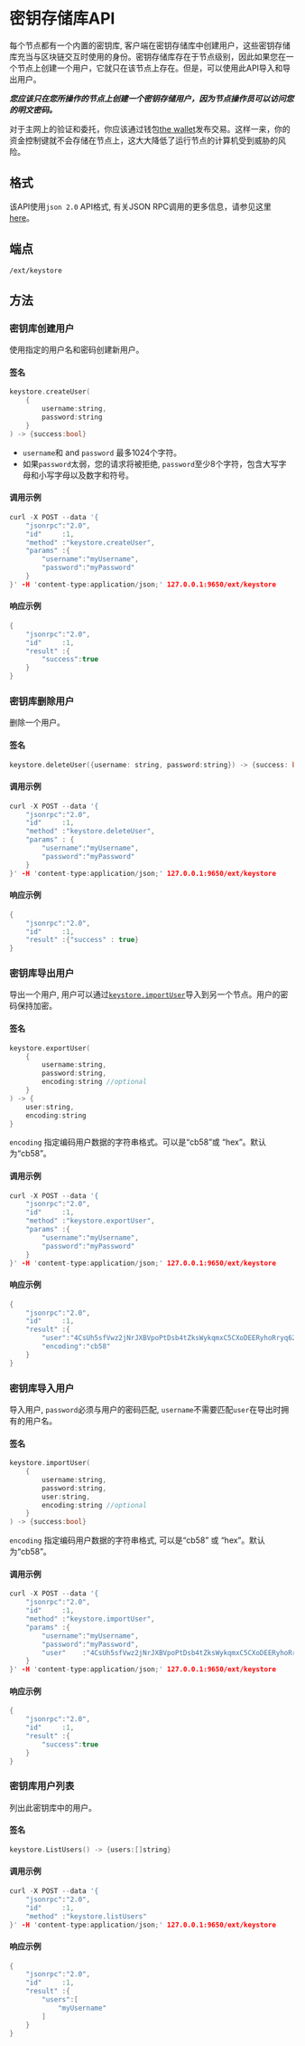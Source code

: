 # 密钥存储库API

每个节点都有一个内置的密钥库, 客户端在密钥存储库中创建用户，这些密钥存储库充当与区块链交互时使用的身份。密钥存储库存在于节点级别，因此如果您在一个节点上创建一个用户，它就只在该节点上存在。但是，可以使用此API导入和导出用户。

_**您应该只在您所操作的节点上创建一个密钥存储用户，因为节点操作员可以访问您的明文密码。**_

对于主网上的验证和委托，你应该通过钱包[the wallet](../tutorials/nodes-and-staking/staking-avax-by-validating-or-delegating-with-the-avalanche-wallet.md)发布交易。这样一来，你的资金控制键就不会存储在节点上，这大大降低了运行节点的计算机受到威胁的风险。

## 格式

该API使用`json 2.0` API格式, 有关JSON RPC调用的更多信息，请参见这里[here](issuing-api-calls.md)。

## 端点

```text
/ext/keystore
```

## 方法

### 密钥库创建用户

使用指定的用户名和密码创建新用户。

#### **签名**

```cpp
keystore.createUser(
    {
        username:string,
        password:string
    }
) -> {success:bool}
```

* `username`和 and `password` 最多1024个字符。
* 如果`password`太弱，您的请求将被拒绝, `password`至少8个字符，包含大写字母和小写字母以及数字和符号。

#### **调用示例**

```cpp
curl -X POST --data '{
    "jsonrpc":"2.0",
    "id"     :1,
    "method" :"keystore.createUser",
    "params" :{
        "username":"myUsername",
        "password":"myPassword"
    }
}' -H 'content-type:application/json;' 127.0.0.1:9650/ext/keystore
```

#### **响应示例**

```cpp
{
    "jsonrpc":"2.0",
    "id"     :1,
    "result" :{
        "success":true
    }
}
```

### 密钥库删除用户

删除一个用户。

#### **签名**

```cpp
keystore.deleteUser({username: string, password:string}) -> {success: bool}
```

#### **调用示例**

```cpp
curl -X POST --data '{
    "jsonrpc":"2.0",
    "id"     :1,
    "method" :"keystore.deleteUser",
    "params" : {
        "username":"myUsername",
        "password":"myPassword"
    }
}' -H 'content-type:application/json;' 127.0.0.1:9650/ext/keystore
```

#### **响应示例**

```cpp
{
    "jsonrpc":"2.0",
    "id"     :1,
    "result" :{"success" : true}
}
```

### 密钥库导出用户

导出一个用户, 用户可以通过[`keystore.importUser`](keystore-api.md#keystore-importuser)导入到另一个节点。用户的密码保持加密。

#### **签名**

```cpp
keystore.exportUser(
    {
        username:string,
        password:string,
        encoding:string //optional
    }
) -> {
    user:string,
    encoding:string
}
```

`encoding` 指定编码用户数据的字符串格式。可以是“cb58”或 “hex”。默认为“cb58”。

#### **调用示例**

```cpp
curl -X POST --data '{
    "jsonrpc":"2.0",
    "id"     :1,
    "method" :"keystore.exportUser",
    "params" :{
        "username":"myUsername",
        "password":"myPassword"
    }
}' -H 'content-type:application/json;' 127.0.0.1:9650/ext/keystore
```

#### **响应示例**

```cpp
{
    "jsonrpc":"2.0",
    "id"     :1,
    "result" :{
        "user":"4CsUh5sfVwz2jNrJXBVpoPtDsb4tZksWykqmxC5CXoDEERyhoRryq62jYTETYh53y13v7NzeReisi",
        "encoding":"cb58"
    }
}
```

### 密钥库导入用户

导入用户, `password`必须与用户的密码匹配, `username`不需要匹配`user`在导出时拥有的用户名。

#### **签名**

```cpp
keystore.importUser(
    {
        username:string,
        password:string,
        user:string,
        encoding:string //optional
    }
) -> {success:bool}
```

`encoding` 指定编码用户数据的字符串格式, 可以是“cb58” 或 “hex”。默认为“cb58”。

#### **调用示例**

```cpp
curl -X POST --data '{
    "jsonrpc":"2.0",
    "id"     :1,
    "method" :"keystore.importUser",
    "params" :{
        "username":"myUsername",
        "password":"myPassword",
        "user"    :"4CsUh5sfVwz2jNrJXBVpoPtDsb4tZksWykqmxC5CXoDEERyhoRryq62jYTETYh53y13v7NzeReisi"
    }
}' -H 'content-type:application/json;' 127.0.0.1:9650/ext/keystore
```

#### **响应示例**

```cpp
{
    "jsonrpc":"2.0",
    "id"     :1,
    "result" :{
        "success":true
    }
}
```

### 密钥库用户列表

列出此密钥库中的用户。

#### **签名**

```cpp
keystore.ListUsers() -> {users:[]string}
```

#### **调用示例**

```cpp
curl -X POST --data '{
    "jsonrpc":"2.0",
    "id"     :1,
    "method" :"keystore.listUsers"
}' -H 'content-type:application/json;' 127.0.0.1:9650/ext/keystore
```

#### **响应示例**

```cpp
{
    "jsonrpc":"2.0",
    "id"     :1,
    "result" :{
        "users":[
            "myUsername"
        ]
    }
}
```

<!--stackedit_data:
eyJoaXN0b3J5IjpbLTIwMTYwMDgyMjMsNjg3MjkwODk5LDE5NT
M4NDYyOTAsLTkyMzQxMjM5OSwtMzc4MDQyNzFdfQ==
-->